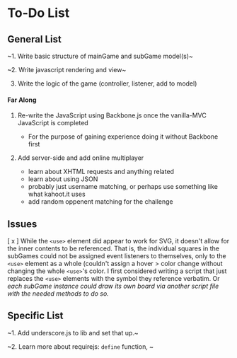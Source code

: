 # To-Do List


## General List

~1. Write basic structure of mainGame and subGame model(s)~

~2. Write javascript rendering and view~

3. Write the logic of the game (controller, listener, add to model)

#### Far Along

1. Re-write the JavaScript using Backbone.js once the vanilla-MVC JavaScript is completed 
	- For the purpose of gaining experience doing it without Backbone first
	
2. Add server-side and add online multiplayer
	- learn about XHTML requests and anything related
	- learn about using JSON
	- probably just username matching, or perhaps use something like what kahoot.it uses
	- add random oppenent matching for the challenge

## Issues

[ x ] While the `<use>` element did appear to work for SVG, it doesn't allow for the inner contents to be referenced. That is, the individual squares in the subGames could not be assigned event listeners to themselves, only to the `<use>` element as a whole (couldn't assign a hover > color change without changing the whole `<use>`'s color. I first considered writing a script that just replaces the `<use>` elements with the symbol they reference verbatim. Or *each subGame instance could draw its own board via another script file with the needed methods to do so.*

## Specific List

~1. Add underscore.js to lib and set that up.~

~2. Learn more about requirejs: `define` function, ~

